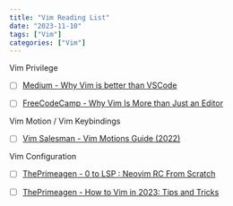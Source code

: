 ```yaml
---
title: "Vim Reading List"
date: "2023-11-10"
tags: ["Vim"]
categories: ["Vim"]
---
```




Vim Privilege

-   [ ] [Medium - Why Vim is better than VSCode](https://sean-warman.medium.com/why-vim-is-better-than-vscode-d09e2355eb37)

-   [ ] [FreeCodeCamp - Why Vim Is More than Just an Editor](https://www.freecodecamp.org/news/vim-language-and-motions-explained/)



Vim Motion / Vim Keybindings 

-   [ ] [Vim Salesman - Vim Motions Guide (2022)](https://www.youtube.com/watch?v=hsFnJgmLOLk)



Vim Configuration 

-   [ ] [ThePrimeagen - 0 to LSP : Neovim RC From Scratch](https://www.youtube.com/watch?v=w7i4amO_zaE&t=1s)

-   [ ] [ThePrimeagen - How to Vim in 2023: Tips and Tricks](https://www.youtube.com/watch?v=FrMRyXtiJkc)